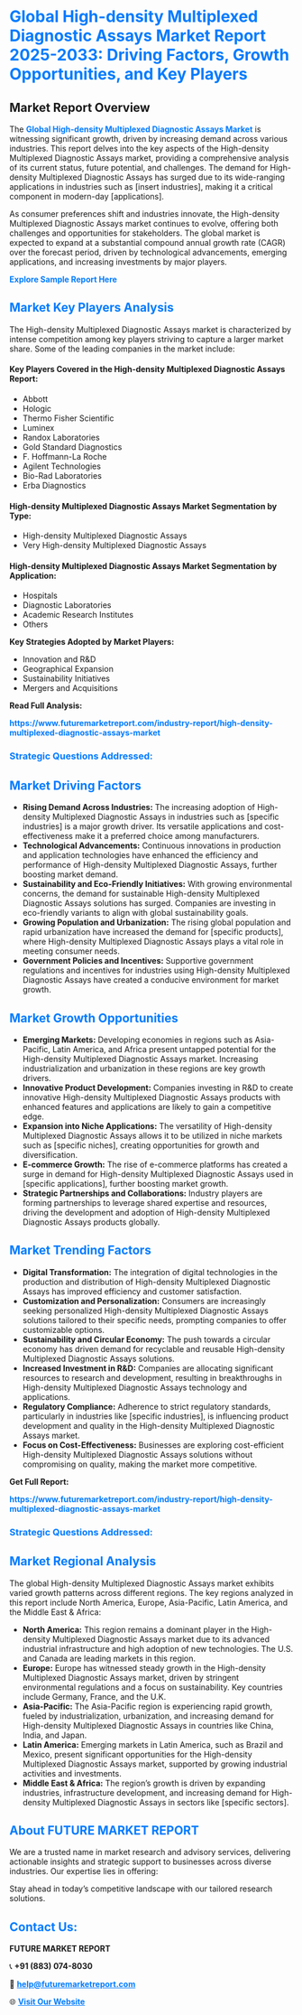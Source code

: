 <h1 style="color: #007BFF;">Global High-density Multiplexed Diagnostic Assays Market Report 2025-2033: Driving Factors, Growth Opportunities, and Key Players</h1>

<section id="overview">
<h2>Market Report Overview</h2>
<p>The <a href="https://www.futuremarketreport.com/industry-report/high-density-multiplexed-diagnostic-assays-market" style="color: #007BFF; text-decoration: none;"><strong>Global High-density Multiplexed Diagnostic Assays Market</strong></a> is witnessing significant growth, driven by increasing demand across various industries. This report delves into the key aspects of the High-density Multiplexed Diagnostic Assays market, providing a comprehensive analysis of its current status, future potential, and challenges. The demand for High-density Multiplexed Diagnostic Assays has surged due to its wide-ranging applications in industries such as [insert industries], making it a critical component in modern-day [applications].</p>
<p>As consumer preferences shift and industries innovate, the High-density Multiplexed Diagnostic Assays market continues to evolve, offering both challenges and opportunities for stakeholders. The global market is expected to expand at a substantial compound annual growth rate (CAGR) over the forecast period, driven by technological advancements, emerging applications, and increasing investments by major players.</p>
</section>

<section id="overview">
<p><a href="https://www.futuremarketreport.com/request-sample/reportId=102208" style="color: #007BFF; text-decoration: none;"><strong>Explore Sample Report Here</strong></a></p>
</section>

<section id="key-players">
<h2 style="color: #007BFF;">Market Key Players Analysis</h2>
<p>The High-density Multiplexed Diagnostic Assays market is characterized by intense competition among key players striving to capture a larger market share. Some of the leading companies in the market include:</p>
<h4>Key Players Covered in the High-density Multiplexed Diagnostic Assays Report:</h4>
<ul><li>Abbott</li><li>Hologic</li><li>Thermo Fisher Scientific</li><li>Luminex</li><li>Randox Laboratories</li><li>Gold Standard Diagnostics</li><li>F. Hoffmann-La Roche</li><li>Agilent Technologies</li><li>Bio-Rad Laboratories</li><li>Erba Diagnostics</li></ul>
<h4>High-density Multiplexed Diagnostic Assays Market Segmentation by Type:</h4>
<ul><li>High-density Multiplexed Diagnostic Assays</li><li>Very High-density Multiplexed Diagnostic Assays</li></ul>

<h4>High-density Multiplexed Diagnostic Assays Market Segmentation by Application:</h4>
<ul><li>Hospitals</li><li>Diagnostic Laboratories</li><li>Academic Research Institutes</li><li>Others</li></ul>
<p><strong>Key Strategies Adopted by Market Players:</strong></p>
<ul>
<li>Innovation and R&D</li>
<li>Geographical Expansion</li>
<li>Sustainability Initiatives</li>
<li>Mergers and Acquisitions</li>
</ul>
</section>

<section>
<p><strong>Read Full Analysis: </strong></p><a href="https://www.futuremarketreport.com/industry-report/high-density-multiplexed-diagnostic-assays-market" style="color: #007BFF; text-decoration: none;"><strong>https://www.futuremarketreport.com/industry-report/high-density-multiplexed-diagnostic-assays-market</strong></a>
<h3 style="color: #007BFF;">Strategic Questions Addressed:</h3>
</section>

<section id="driving-factors">
<h2 style="color: #007BFF;">Market Driving Factors</h2>
<ul>
<li><strong>Rising Demand Across Industries:</strong> The increasing adoption of High-density Multiplexed Diagnostic Assays in industries such as [specific industries] is a major growth driver. Its versatile applications and cost-effectiveness make it a preferred choice among manufacturers.</li>
<li><strong>Technological Advancements:</strong> Continuous innovations in production and application technologies have enhanced the efficiency and performance of High-density Multiplexed Diagnostic Assays, further boosting market demand.</li>
<li><strong>Sustainability and Eco-Friendly Initiatives:</strong> With growing environmental concerns, the demand for sustainable High-density Multiplexed Diagnostic Assays solutions has surged. Companies are investing in eco-friendly variants to align with global sustainability goals.</li>
<li><strong>Growing Population and Urbanization:</strong> The rising global population and rapid urbanization have increased the demand for [specific products], where High-density Multiplexed Diagnostic Assays plays a vital role in meeting consumer needs.</li>
<li><strong>Government Policies and Incentives:</strong> Supportive government regulations and incentives for industries using High-density Multiplexed Diagnostic Assays have created a conducive environment for market growth.</li>
</ul>
</section>

<section id="growth-opportunities">
<h2 style="color: #007BFF;">Market Growth Opportunities</h2>
<ul>
<li><strong>Emerging Markets:</strong> Developing economies in regions such as Asia-Pacific, Latin America, and Africa present untapped potential for the High-density Multiplexed Diagnostic Assays market. Increasing industrialization and urbanization in these regions are key growth drivers.</li>
<li><strong>Innovative Product Development:</strong> Companies investing in R&D to create innovative High-density Multiplexed Diagnostic Assays products with enhanced features and applications are likely to gain a competitive edge.</li>
<li><strong>Expansion into Niche Applications:</strong> The versatility of High-density Multiplexed Diagnostic Assays allows it to be utilized in niche markets such as [specific niches], creating opportunities for growth and diversification.</li>
<li><strong>E-commerce Growth:</strong> The rise of e-commerce platforms has created a surge in demand for High-density Multiplexed Diagnostic Assays used in [specific applications], further boosting market growth.</li>
<li><strong>Strategic Partnerships and Collaborations:</strong> Industry players are forming partnerships to leverage shared expertise and resources, driving the development and adoption of High-density Multiplexed Diagnostic Assays products globally.</li>
</ul>
</section>

<section id="trending-factors">
<h2 style="color: #007BFF;">Market Trending Factors</h2>
<ul>
<li><strong>Digital Transformation:</strong> The integration of digital technologies in the production and distribution of High-density Multiplexed Diagnostic Assays has improved efficiency and customer satisfaction.</li>
<li><strong>Customization and Personalization:</strong> Consumers are increasingly seeking personalized High-density Multiplexed Diagnostic Assays solutions tailored to their specific needs, prompting companies to offer customizable options.</li>
<li><strong>Sustainability and Circular Economy:</strong> The push towards a circular economy has driven demand for recyclable and reusable High-density Multiplexed Diagnostic Assays solutions.</li>
<li><strong>Increased Investment in R&D:</strong> Companies are allocating significant resources to research and development, resulting in breakthroughs in High-density Multiplexed Diagnostic Assays technology and applications.</li>
<li><strong>Regulatory Compliance:</strong> Adherence to strict regulatory standards, particularly in industries like [specific industries], is influencing product development and quality in the High-density Multiplexed Diagnostic Assays market.</li>
<li><strong>Focus on Cost-Effectiveness:</strong> Businesses are exploring cost-efficient High-density Multiplexed Diagnostic Assays solutions without compromising on quality, making the market more competitive.</li>
</ul>
</section>

<section>
<p><strong>Get Full Report: </strong></p><a href="https://www.futuremarketreport.com/industry-report/high-density-multiplexed-diagnostic-assays-market" style="color: #007BFF; text-decoration: none;"><strong>https://www.futuremarketreport.com/industry-report/high-density-multiplexed-diagnostic-assays-market</strong></a>
<h3 style="color: #007BFF;">Strategic Questions Addressed:</h3>
</section>


<section id="regional-analysis">
<h2 style="color: #007BFF;">Market Regional Analysis</h2>
<p>The global High-density Multiplexed Diagnostic Assays market exhibits varied growth patterns across different regions. The key regions analyzed in this report include North America, Europe, Asia-Pacific, Latin America, and the Middle East & Africa:</p>
<ul>
<li><strong>North America:</strong> This region remains a dominant player in the High-density Multiplexed Diagnostic Assays market due to its advanced industrial infrastructure and high adoption of new technologies. The U.S. and Canada are leading markets in this region.</li>
<li><strong>Europe:</strong> Europe has witnessed steady growth in the High-density Multiplexed Diagnostic Assays market, driven by stringent environmental regulations and a focus on sustainability. Key countries include Germany, France, and the U.K.</li>
<li><strong>Asia-Pacific:</strong> The Asia-Pacific region is experiencing rapid growth, fueled by industrialization, urbanization, and increasing demand for High-density Multiplexed Diagnostic Assays in countries like China, India, and Japan.</li>
<li><strong>Latin America:</strong> Emerging markets in Latin America, such as Brazil and Mexico, present significant opportunities for the High-density Multiplexed Diagnostic Assays market, supported by growing industrial activities and investments.</li>
<li><strong>Middle East & Africa:</strong> The region’s growth is driven by expanding industries, infrastructure development, and increasing demand for High-density Multiplexed Diagnostic Assays in sectors like [specific sectors].</li>
</ul>
</section>

<footer>
<h2 style="color: #007BFF;">About FUTURE MARKET REPORT</h2>
<p>We are a trusted name in market research and advisory services, delivering actionable insights and strategic support to businesses across diverse industries. Our expertise lies in offering:</p>

<p>Stay ahead in today’s competitive landscape with our tailored research solutions.</p>

<h2 style="color: #007BFF;">Contact Us:</h2>
<p><strong>FUTURE MARKET REPORT</strong></p>
<p>📞 <strong>+91 (883) 074-8030</strong></p>
<p>📧 <strong><a href="mailto:help@futuremarketreport.com" style="color: #007BFF;">help@futuremarketreport.com</a></strong></p>
<p>🌐 <strong><a href="https://www.futuremarketreport.com/" style="color: #007BFF;">Visit Our Website</a></strong></p>
</footer>